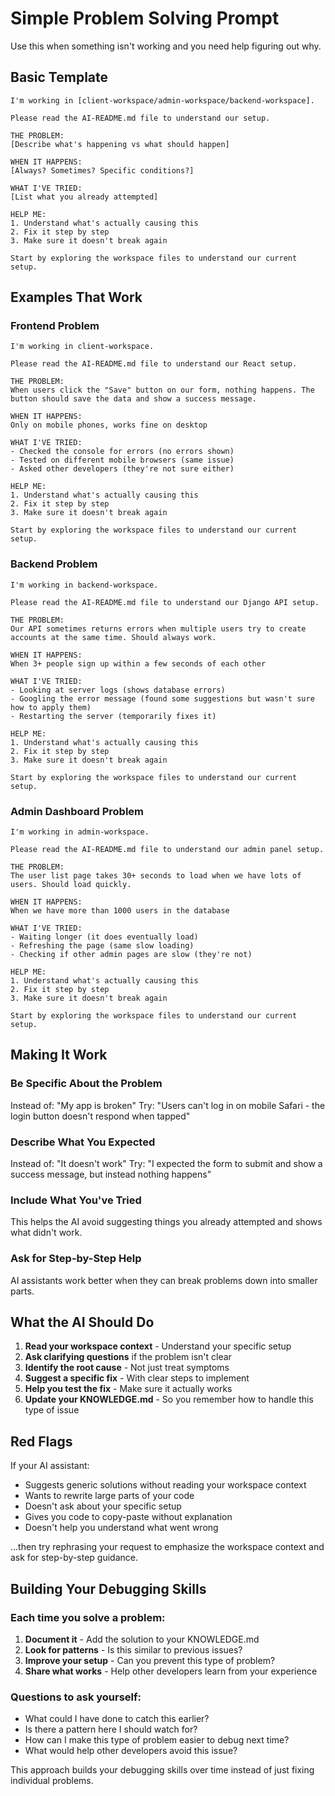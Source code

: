 # Simple Problem Solving Prompt

Use this when something isn't working and you need help figuring out why.

## Basic Template

```
I'm working in [client-workspace/admin-workspace/backend-workspace].

Please read the AI-README.md file to understand our setup.

THE PROBLEM:
[Describe what's happening vs what should happen]

WHEN IT HAPPENS:
[Always? Sometimes? Specific conditions?]

WHAT I'VE TRIED:
[List what you already attempted]

HELP ME:
1. Understand what's actually causing this
2. Fix it step by step
3. Make sure it doesn't break again

Start by exploring the workspace files to understand our current setup.
```

## Examples That Work

### Frontend Problem
```
I'm working in client-workspace.

Please read the AI-README.md file to understand our React setup.

THE PROBLEM:
When users click the "Save" button on our form, nothing happens. The button should save the data and show a success message.

WHEN IT HAPPENS:
Only on mobile phones, works fine on desktop

WHAT I'VE TRIED:
- Checked the console for errors (no errors shown)
- Tested on different mobile browsers (same issue)
- Asked other developers (they're not sure either)

HELP ME:
1. Understand what's actually causing this
2. Fix it step by step  
3. Make sure it doesn't break again

Start by exploring the workspace files to understand our current setup.
```

### Backend Problem
```
I'm working in backend-workspace.

Please read the AI-README.md file to understand our Django API setup.

THE PROBLEM:
Our API sometimes returns errors when multiple users try to create accounts at the same time. Should always work.

WHEN IT HAPPENS:
When 3+ people sign up within a few seconds of each other

WHAT I'VE TRIED:
- Looking at server logs (shows database errors)
- Googling the error message (found some suggestions but wasn't sure how to apply them)
- Restarting the server (temporarily fixes it)

HELP ME:
1. Understand what's actually causing this
2. Fix it step by step
3. Make sure it doesn't break again

Start by exploring the workspace files to understand our current setup.
```

### Admin Dashboard Problem
```
I'm working in admin-workspace.

Please read the AI-README.md file to understand our admin panel setup.

THE PROBLEM:
The user list page takes 30+ seconds to load when we have lots of users. Should load quickly.

WHEN IT HAPPENS:
When we have more than 1000 users in the database

WHAT I'VE TRIED:
- Waiting longer (it does eventually load)
- Refreshing the page (same slow loading)
- Checking if other admin pages are slow (they're not)

HELP ME:
1. Understand what's actually causing this
2. Fix it step by step
3. Make sure it doesn't break again

Start by exploring the workspace files to understand our current setup.
```

## Making It Work

### Be Specific About the Problem
Instead of: "My app is broken"
Try: "Users can't log in on mobile Safari - the login button doesn't respond when tapped"

### Describe What You Expected
Instead of: "It doesn't work"
Try: "I expected the form to submit and show a success message, but instead nothing happens"

### Include What You've Tried
This helps the AI avoid suggesting things you already attempted and shows what didn't work.

### Ask for Step-by-Step Help
AI assistants work better when they can break problems down into smaller parts.

## What the AI Should Do

1. **Read your workspace context** - Understand your specific setup
2. **Ask clarifying questions** if the problem isn't clear
3. **Identify the root cause** - Not just treat symptoms
4. **Suggest a specific fix** - With clear steps to implement
5. **Help you test the fix** - Make sure it actually works
6. **Update your KNOWLEDGE.md** - So you remember how to handle this type of issue

## Red Flags

If your AI assistant:
- Suggests generic solutions without reading your workspace context
- Wants to rewrite large parts of your code
- Doesn't ask about your specific setup
- Gives you code to copy-paste without explanation
- Doesn't help you understand what went wrong

...then try rephrasing your request to emphasize the workspace context and ask for step-by-step guidance.

## Building Your Debugging Skills

### Each time you solve a problem:
1. **Document it** - Add the solution to your KNOWLEDGE.md
2. **Look for patterns** - Is this similar to previous issues?
3. **Improve your setup** - Can you prevent this type of problem?
4. **Share what works** - Help other developers learn from your experience

### Questions to ask yourself:
- What could I have done to catch this earlier?
- Is there a pattern here I should watch for?
- How can I make this type of problem easier to debug next time?
- What would help other developers avoid this issue?

This approach builds your debugging skills over time instead of just fixing individual problems.
